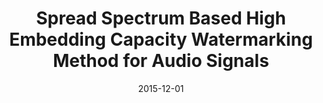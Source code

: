 ---
title: "Spread Spectrum Based High Embedding Capacity Watermarking Method for Audio Signals"
authors:
- Yong Xiang
- Iynkaran Natgunanathan
- Yue Rong
- Song Guo

date: "2015-12-01"
doi: ""

# Publication type.
# 1 = Conference paper; 2 = Journal article;
# 3 = Preprint Paper; 4 = Report; 5 = Book; 6 = Book section;
# 7 = Thesis; 8 = Patent
publication_types: ["2"]

# Publication name and optional abbreviated publication name.
publication: "*IEEE/ACM Transactions on Audio, Speech and Language Processing*"
publication_short: ""

url_pdf: https://ieeexplore.ieee.org/document/7239554
# url_code: 
# url_dataset: 
# url_poster: 
# url_project: 
# url_slides: 
# url_video: 

---